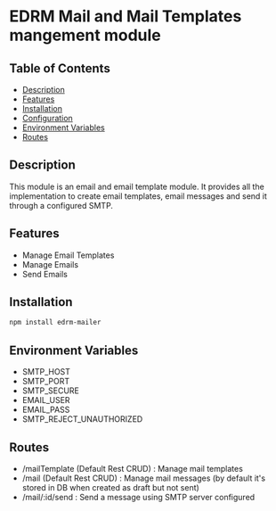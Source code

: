 # EDRM Mail and Mail Templates mangement module

## Table of Contents
- [Description](#description)
- [Features](#features)
- [Installation](#installation)
- [Configuration](#configuration)
- [Environment Variables](#environment-variables)
- [Routes](#routes)


## Description
This module is an email and email template module. It provides all the implementation to create email templates, email messages and send it through a configured SMTP. 

## Features
- Manage Email Templates
- Manage Emails
- Send Emails

## Installation

   ```bash
   npm install edrm-mailer
   ```

## Environment Variables
- SMTP_HOST
- SMTP_PORT
- SMTP_SECURE
- EMAIL_USER
- EMAIL_PASS
- SMTP_REJECT_UNAUTHORIZED


## Routes
- /mailTemplate (Default Rest CRUD) : Manage mail templates
- /mail (Default Rest CRUD) : Manage mail messages (by default it's stored in DB when created as draft but not sent)
- /mail/:id/send : Send a message using SMTP server configured

